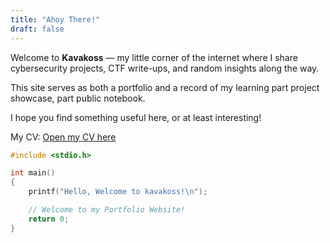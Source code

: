 ```yaml
---
title: "Ahoy There!"
draft: false
---
```

Welcome to **Kavakoss** — my little corner of the internet where I share cybersecurity projects, CTF write-ups, and random insights along the way.

This site serves as both a portfolio and a record of my learning part project showcase, part public notebook.

I hope you find something useful here, or at least interesting!

My CV: [Open my CV here](https://docs.google.com/document/d/1nw5P6FHbC7i8jZSypQbgJ86JdWPjvcC6TIY64ooZ0xE/edit?usp=sharing)

```c {lineNos=false}
#include <stdio.h>

int main()
{
    printf("Hello, Welcome to kavakoss!\n");

    // Welcome to my Portfolio Website!
    return 0;
}
```